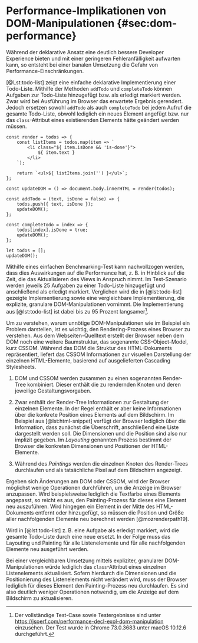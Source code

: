 # Performance-Implikationen von DOM-Manipulationen {#sec:dom-performance}

Während der deklarative Ansatz eine deutlich bessere Developer Experience bieten und mit einer geringeren Fehleranfälligkeit aufwarten kann, so entsteht bei einer banalen Umsetzung die Gefahr von Performance-Einschränkungen.

[@Lst:todo-list] zeigt eine einfache deklarative Implementierung einer Todo-Liste. Mithilfe der Methoden `addTodo` und `completeTodo` können Aufgaben zur Todo-Liste hinzugefügt bzw. als erledigt markiert werden. Zwar wird bei Ausführung im Browser das erwartete Ergebnis gerendert. Jedoch ersetzen sowohl `addTodo` als auch `completeTodo` bei jedem Aufruf die gesamte Todo-Liste, obwohl lediglich ein neues Element angefügt bzw. nur das `class`-Attribut eines existierenden Elements hätte geändert werden müssen.

```{#lst:todo-list .js caption="Einfache deklarative Umsetzung einer Todo-Liste"}
const render = todos => {
    const listItems = todos.map(item => `
        <li class="${ item.isDone && 'is-done'}">
            ${ item.text }
        </li>
    `);

    return `<ul>${ listItems.join('') }</ul>`;
};

const updateDOM = () => document.body.innerHTML = render(todos);

const addTodo = (text, isDone = false) => {
    todos.push({ text, isDone });
    updateDOM();
};

const completeTodo = index => {
    todos[index].isDone = true;
    updateDOM();
};

let todos = [];
updateDOM();
```

Mithilfe eines einfachen Benchmarking-Test kann nachvollzogen werden, dass dies Auswirkungen auf die Performance hat, z. B. in Hinblick auf die Zeit, die das Aktualisieren des Views in Anspruch nimmt.  Im Test-Szenario werden jeweils 25 Aufgaben zu einer Todo-Liste hinzugefügt und anschließend als erledigt markiert. Verglichen wird die in [@lst:todo-list] gezeigte Implementierung sowie eine vergleichbare Implementierung, die explizite, granulare DOM-Manipulationen vornimmt. Die Implementierung aus [@lst:todo-list] ist dabei bis zu 95 Prozent langsamer[^benchmark].

Um zu verstehen, warum unnötige DOM-Manipulationen wie im Beispiel ein Problem darstellen, ist es wichtig, den Rendering-Prozess eines Browser zu verstehen. Aus dem Webseiten-Quelltext erstellt der Browser neben dem DOM noch eine weitere Baumstruktur, das sogenannte CSS-Object-Model, kurz CSSOM. Während das DOM die Struktur des HTML-Dokuments repräsentiert, liefert das CSSOM Informationen zur visuellen Darstellung der einzelnen HTML-Elemente, basierend auf ausgelieferten Cascading Stylesheets.

1. DOM und CSSOM werden zusammen zu einen sogenannten Render-Tree kombiniert. Dieser enthält die zu rendernden Knoten und deren jeweilige Gestaltungsvorgaben.

2. Zwar enthält der Render-Tree Informationen zur Gestaltung der einzelnen Elemente. In der Regel enthält er aber keine Informationen über die konkrete Position eines Elements auf dem Bildschirm. Im Beispiel aus [@lst:html-snippet] verfügt der Browser lediglich über die Information, dass zunächst die Überschrift, anschließend eine Liste dargestellt werden soll. Die Dimensionen und die Position sind also nur implizit gegeben. Im *Layouting* genannten Prozess bestimmt der Browser die konkreten Dimensionen und Positionen der HTML-Elemente.

3. Während des *Paintings* werden die einzelnen Knoten des Render-Trees durchlaufen und als tatsächliche Pixel auf dem Bildschirm angezeigt.

Ergeben sich Änderungen am DOM oder CSSOM, wird der Browser möglichst wenige Operationen durchführen, um die Anzeige im Browser anzupassen. Wird beispielsweise lediglich die Textfarbe eines Elements angepasst, so reicht es aus, den Painting-Prozess für dieses eine Element neu auszuführen. Wird hingegen ein Element in der Mitte des HTML-Dokuments entfernt oder hinzugefügt, so müssen die Position und Größe aller nachfolgenden Elemente neu berechnet werden [@mozrenderpath19].

Wird in [@lst:todo-list] z. B. eine Aufgabe als erledigt markiert, wird die gesamte Todo-Liste durch eine neue ersetzt. In der Folge muss das Layouting und Painting für alle Listenelemente und für alle nachfolgenden Elemente neu ausgeführt werden.

Bei einer vergleichbaren Umsetzung mittels expliziter, granularer DOM-Manipulationen würde lediglich das `class`-Attribut eines einzelnen Listenelements aktualisiert. Sofern hierdurch die Dimensionen und die Positionierung des Listenelements nicht verändert wird, muss der Browser lediglich für dieses Element den Painting-Prozess neu durchlaufen. Es sind also deutlich weniger Operationen notwendig, um die Anzeige auf dem Bildschirm zu aktualisieren.

[^benchmark]: Der vollständige Test-Case sowie Testergebnisse sind unter <https://jsperf.com/performance-decl-expl-dom-manipulation> einzusehen. Der Test wurde in Chrome 73.0.3683 unter macOS 10.12.6 durchgeführt.
